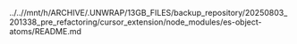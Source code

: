 ../..//mnt/h/ARCHIVE/.UNWRAP/13GB_FILES/backup_repository/20250803_201338_pre_refactoring/cursor_extension/node_modules/es-object-atoms/README.md
